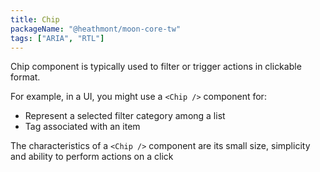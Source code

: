 ```yaml
---
title: Chip
packageName: "@heathmont/moon-core-tw"
tags: ["ARIA", "RTL"]
---
```


Chip component is typically used to filter or trigger actions in clickable format.

For example, in a UI, you might use a `<Chip />` component for:

- Represent a selected filter category among a list
- Tag associated with an item

The characteristics of a `<Chip />` component are its small size, simplicity and ability to perform actions on a click
